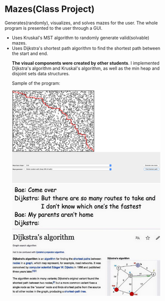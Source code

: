 # Mazes(Class Project)
Generates(randomly), visualizes, and solves mazes for the user. The whole program is presented to the user through a GUI. 
<ul>
  <li>Uses Kruskal's MST algorithm to randomly generate valid(solvable) mazes.</li>
  <li>Uses Dijkstra's shortest path algorithm to find the shortest path between the start and end.</li>

  <b>The visual components were created by other students</b>. I implemented Dijkstra's algorithm and Kruskal's algorithm, as well
as the min heap and disjoint sets data structures.
  <p>Sample of the program:</p>

![alt text](https://github.com/Juda77/Mazes/blob/master/images/mazes-ex1.png)
  ![alt text](https://github.com/Juda77/Mazes/blob/master/images/lolmeme.jpg)
  

